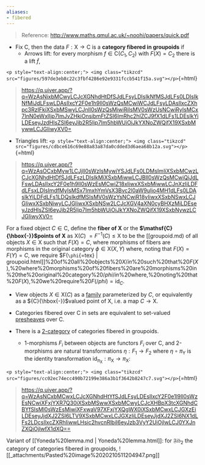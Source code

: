 ```yaml
---
aliases:
- fibered
---
```















> Reference: <http://www.maths.qmul.ac.uk/~noohi/papers/quick.pdf>

-   Fix $\mathsf{C}$, then the data $F: \mathsf{X} \to \mathsf{C}$ is a **category fibered in groupoids** if
    -   Arrows lift: for every morphism $f\in \mathsf{C}(C_1, C_2)$ with $F(X) = C_2$ there is a lift $\tilde f$,

`<p style="text-align:center;"> <img class="tikzcd" src="figures/597de3eb8c22c3fbf4286e92e9331fccb541f15a.svg"></p>`{=html}

> <https://q.uiver.app/?q=WzAsNixbMCwyLCJcXGNhdHtDfSJdLFsyLDIsIkNfMSJdLFs0LDIsIkNfMiJdLFswLDAsIlxcY2F0e1h9Il0sWzQsMCwiWCJdLFsyLDAsIlxcZXhpc3RzIFkiXSxbMSwyLCJnIl0sWzQsMiwiRiIsMV0sWzUsNCwiRyIsMCx7InN0eWxlIjp7ImJvZHkiOnsibmFtZSI6ImRhc2hlZCJ9fX1dLFs1LDEsIkYiLDEseyJzdHlsZSI6eyJib2R5Ijp7Im5hbWUiOiJkYXNoZWQifX19XSxbMywwLCJGIiwyXV0=>

-   Triangles lift:
    `<p style="text-align:center;"> <img class="tikzcd" src="figures/cdbce616c69e88a83a87da0cdded3d6aea68b12a.svg"></p>`{=html}

> <https://q.uiver.app/?q=WzAsOCxbMyw1LCJjIl0sWzIsMywiYSJdLFs0LDMsImIiXSxbMCwzLCJcXGNhdHtDfSJdLFszLDIsIkMiXSxbMiwwLCJBIl0sWzQsMCwiQiJdLFswLDAsIlxcY2F0e1h9Il0sWzEsMCwiZ18xIiwxXSxbMiwwLCJnXzIiLDFdLFsxLDIsImdfMyIsMSx7ImxhYmVsX3Bvc2l0aW9uIjo4MH1dLFs0LDAsIkYiLDFdLFs1LDQsIkdfMSIsMV0sWzYsNCwiR18yIiwxXSxbNSwxLCJGIiwxXSxbNiwyLCJGIiwxXSxbNSw2LCJcXGV4aXN0cyBHXzMiLDEseyJzdHlsZSI6eyJib2R5Ijp7Im5hbWUiOiJkYXNoZWQifX19XSxbNywzLCJGIiwyXV0=>

For a fixed object $C\in \mathsf{C}$, define the **fiber of $\mathsf{X}$** or the **$\mathsf{C}{\hbox{-}}$points of $\mathsf{X}$** as $\mathsf{X}(C) \:= F^{-1}(C) \leq \mathsf{X}$ to be the [[groupoid.md) of all objects $X\in \mathsf{X}$ such that $F(X) = C$, where morphisms of fibers are morphisms in the original category $\phi\in \mathsf{X}(X, Y)$ where, noting that $F(X) = F(Y) = C$, we require \$F(`\phi`{=tex} | groupoid.html]]%20of%20all%20objects%20$X/in%20/cat{X}$%20such%20that%20$F(X)%20=%20C$,%20where%20morphisms%20of%20fibers%20are%20morphisms%20in%20the%20original%20category%20$/phi/in%20/cat{X}(X,%20Y)$%20where,%20noting%20that%20$F(X)%20=%20F(Y)%20=%20C$,%20we%20require%20$F(/phi) = \operatorname{id}_C$.

-   View objects $X\in \mathsf{X}(C)$ as a [family](family) parameterized by $C$, or equivalently as a ${C}{\hbox{-}}$valued point of $\mathsf{X}$, i.e. a map $C\to \mathsf{X}$.

-   Categories fibered over $\mathsf{C}$ in sets are equivalent to set-valued [presheaves](presheaves) over $\mathsf{C}$.

-   There is a [2-category](2-category) of categories fibered in groupoids.

    -   1-morphisms $F_i$ between objects are functors $F_i$ over $\mathsf{C}$, and 2-morphisms are natural transformations $\eta: F_1 \to F_2$ where $\eta \circ \pi_{\mathsf{Y}}$ is the identity transformation $\operatorname{id}_{\pi_{\mathsf{X}}}: \pi_{\mathsf{X}} \to \pi_{\mathsf{X}}$:

`<p style="text-align:center;"> <img class="tikzcd" src="figures/cc02ec74ecc490b72199e386a3b1f3642b8247c7.svg"></p>`{=html}

> <https://q.uiver.app/?q=WzAsNCxbMCwxLCJcXGNhdHtYfSJdLFsyLDEsIlxcY2F0e1l9Il0sWzEsNCwiXFxjYXR7Q30iXSxbMSwwXSxbMCwyLCJcXHBpX3tcXGNhdCBYfSIsMl0sWzEsMiwiXFxwaV97XFxjYXQgWX0iXSxbMCwxLCJGXzEiLDEseyJjdXJ2ZSI6LTV9XSxbMCwxLCJGXzIiLDEseyJjdXJ2ZSI6NX1dLFs2LDcsIlxcZXRhIiwwLHsic2hvcnRlbiI6eyJzb3VyY2UiOjIwLCJ0YXJnZXQiOjIwfX1dXQ==>

Variant of [[Yoneda%20lemma.md | Yoneda%20lemma.html]]: for $\mathfrak{Fib}_2$ the category of categories fibered in groupoids, ![[_attachments/Pasted%20image%2020210511204947.png]]
